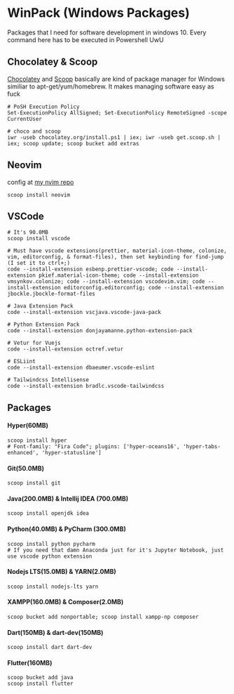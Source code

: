 

# WinPack (Windows Packages)
Packages that I need for software development in windows 10. Every command here has to be executed in Powershell UwU

## Chocolatey & Scoop
[Chocolatey](https://chocolatey.org/) and [Scoop](https://github.com/lukesampson/scoop/wiki) basically are kind of package manager for Windows similiar to apt-get/yum/homebrew. It makes managing software easy as fuck

    # PoSH Execution Policy
    Set-ExecutionPolicy AllSigned; Set-ExecutionPolicy RemoteSigned -scope CurrentUser
    
    # choco and scoop
    iwr -useb chocolatey.org/install.ps1 | iex; iwr -useb get.scoop.sh | iex; scoop update; scoop bucket add extras
    
## Neovim
config at [my nvim repo](https://github.com/ahmaddynugroho/nvim)

    scoop install neovim
    
## VSCode
    # It's 90.0MB
    scoop install vscode

    # Must have vscode extensions(prettier, material-icon-theme, colonize, vim, editorconfig, & format-files), then set keybinding for find-jump (I set it to ctrl+;)
    code --install-extension esbenp.prettier-vscode; code --install-extension pkief.material-icon-theme; code --install-extension vmsynkov.colonize; code --install-extension vscodevim.vim; code --install-extension editorconfig.editorconfig; code --install-extension jbockle.jbockle-format-files
    
    # Java Extension Pack
    code --install-extension vscjava.vscode-java-pack
    
    # Python Extension Pack
    code --install-extension donjayamanne.python-extension-pack
    
    # Vetur for Vuejs 
    code --install-extension octref.vetur
    
    # ESLiint
    code --install-extension dbaeumer.vscode-eslint
    
    # Tailwindcss Intellisense
    code --install-extension bradlc.vscode-tailwindcss

## Packages
#### Hyper(60MB)
    scoop install hyper
    # Font-family: "Fira Code"; plugins: ['hyper-oceans16', 'hyper-tabs-enhanced', 'hyper-statusline']
#### Git(50.0MB)
    scoop install git
#### Java(200.0MB) & Intellij IDEA (700.0MB)
    scoop install openjdk idea
#### Python(40.0MB) & PyCharm (300.0MB)
    scoop install python pycharm
    # If you need that damn Anaconda just for it's Jupyter Notebook, just use vscode python extension
#### Nodejs LTS(15.0MB) & YARN(2.0MB)
    scoop install nodejs-lts yarn
#### XAMPP(160.0MB) & Composer(2.0MB)
    scoop bucket add nonportable; scoop install xampp-np composer
#### Dart(150MB) & dart-dev(150MB)
    scoop install dart dart-dev
#### Flutter(160MB)
    scoop bucket add java
    scoop install flutter
    
